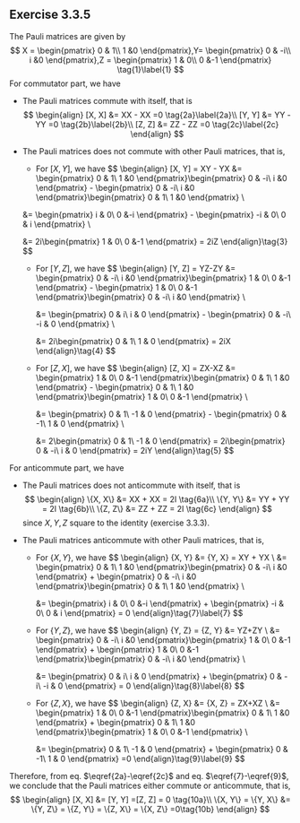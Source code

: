 ## Exercise 3.3.5

The Pauli matrices are given by
$$
X = \begin{pmatrix}
0 & 1\\ 1 &0
\end{pmatrix},Y= \begin{pmatrix}
0 & -i\\ i &0
\end{pmatrix},Z = \begin{pmatrix}
1 & 0\\ 0 &-1
\end{pmatrix} \tag{1}\label{1}
$$
For commutator part, we have

* The Pauli matrices commute with itself, that is
  $$
  \begin{align}
  [X, X] &= XX - XX =0 \tag{2a}\label{2a}\\
  [Y, Y] &= YY - YY =0 \tag{2b}\label{2b}\\
  [Z, Z] &= ZZ - ZZ =0 \tag{2c}\label{2c}
  \end{align}
  $$

* The Pauli matrices does not commute with other Pauli matrices, that is, 

  *  For $[X, Y]$​, we have
    $$
    \begin{align}
    [X, Y] = XY - YX &= \begin{pmatrix}
    0 & 1\\ 1 &0
    \end{pmatrix}\begin{pmatrix}
    0 & -i\\ i &0
    \end{pmatrix} - \begin{pmatrix}
    0 & -i\\ i &0
    \end{pmatrix}\begin{pmatrix}
    0 & 1\\ 1 &0
    \end{pmatrix} \\ 
    
    &= \begin{pmatrix}
    i & 0\\ 0 &-i
    \end{pmatrix} - \begin{pmatrix}
    -i & 0\\ 0 & i
    \end{pmatrix} \\
    
    &= 2i\begin{pmatrix}
    1 & 0\\ 0 &-1
    \end{pmatrix} = 2iZ
    \end{align}\tag{3}
    $$

  * For $[Y, Z]$​, we have
    $$
    \begin{align}
    [Y, Z] = YZ-ZY &= \begin{pmatrix}
    0 & -i\\ i &0
    \end{pmatrix}\begin{pmatrix}
    1 & 0\\ 0 &-1
    \end{pmatrix} - \begin{pmatrix}
    1 & 0\\ 0 &-1
    \end{pmatrix}\begin{pmatrix}
    0 & -i\\ i &0
    \end{pmatrix} \\ 
    
    &= \begin{pmatrix}
    0 & i\\ i & 0
    \end{pmatrix} - \begin{pmatrix}
    0 & -i\\ -i & 0
    \end{pmatrix} \\
    
    &= 2i\begin{pmatrix}
    0 & 1\\ 1 & 0
    \end{pmatrix} = 2iX
    \end{align}\tag{4}
    $$

  * For $[Z, X]$​, we have
    $$
    \begin{align}
    [Z, X] = ZX-XZ &= \begin{pmatrix}
    1 & 0\\ 0 &-1
    \end{pmatrix}\begin{pmatrix}
    0 & 1\\ 1 &0
    \end{pmatrix} - \begin{pmatrix}
    0 & 1\\ 1 &0
    \end{pmatrix}\begin{pmatrix}
    1 & 0\\ 0 &-1
    \end{pmatrix} \\ 
    
    &= \begin{pmatrix}
    0 & 1\\ -1 & 0
    \end{pmatrix} - \begin{pmatrix}
    0 & -1\\ 1 & 0
    \end{pmatrix} \\
    
    &= 2\begin{pmatrix}
    0 & 1\\ -1 & 0
    \end{pmatrix} = 2i\begin{pmatrix}
    0 & -i\\ i & 0
    \end{pmatrix} = 2iY
    \end{align}\tag{5}
    $$

For anticommute part, we have

* The Pauli matrices does not anticommute with itself, that is
  $$
  \begin{align}
  \{X, X\} &= XX + XX = 2I  \tag{6a}\\
  \{Y, Y\} &= YY + YY = 2I \tag{6b}\\
  \{Z, Z\} &= ZZ + ZZ = 2I \tag{6c}
  \end{align}
  $$
  since $X, Y, Z$ square to the identity (exercise 3.3.3). 

* The Pauli matrices  anticommute with other Pauli matrices, that is, 

  * For $\{X, Y\}$​, we have
    $$
    \begin{align}
    \{X, Y\} &= \{Y, X\} = XY + YX \\
    &= \begin{pmatrix}
    0 & 1\\ 1 &0
    \end{pmatrix}\begin{pmatrix}
    0 & -i\\ i &0
    \end{pmatrix} + \begin{pmatrix}
    0 & -i\\ i &0
    \end{pmatrix}\begin{pmatrix}
    0 & 1\\ 1 &0
    \end{pmatrix} \\ 
    
    &= \begin{pmatrix}
    i & 0\\ 0 &-i
    \end{pmatrix} + \begin{pmatrix}
    -i & 0\\ 0 & i
    \end{pmatrix} = 0
    \end{align}\tag{7}\label{7}
    $$

  * For $\{Y, Z\}$​, we have
    $$
    \begin{align}
    \{Y, Z\} =  \{Z, Y\} &= YZ+ZY \\
    &= \begin{pmatrix}
    0 & -i\\ i &0
    \end{pmatrix}\begin{pmatrix}
    1 & 0\\ 0 &-1
    \end{pmatrix} + \begin{pmatrix}
    1 & 0\\ 0 &-1
    \end{pmatrix}\begin{pmatrix}
    0 & -i\\ i &0
    \end{pmatrix} \\ 
    
    &= \begin{pmatrix}
    0 & i\\ i & 0
    \end{pmatrix} + \begin{pmatrix}
    0 & -i\\ -i & 0
    \end{pmatrix} = 0
    \end{align}\tag{8}\label{8}
    $$

  * For $\{Z, X\}$​, we have
    $$
    \begin{align}
    \{Z, X\} &= \{X, Z\} = ZX+XZ \\
    &= \begin{pmatrix}
    1 & 0\\ 0 &-1
    \end{pmatrix}\begin{pmatrix}
    0 & 1\\ 1 &0
    \end{pmatrix} + \begin{pmatrix}
    0 & 1\\ 1 &0
    \end{pmatrix}\begin{pmatrix}
    1 & 0\\ 0 &-1
    \end{pmatrix} \\ 
    
    &= \begin{pmatrix}
    0 & 1\\ -1 & 0
    \end{pmatrix} + \begin{pmatrix}
    0 & -1\\ 1 & 0
    \end{pmatrix} =0 
    \end{align}\tag{9}\label{9}
    $$

Therefore, from eq. $\eqref{2a}-\eqref{2c}$ and eq. $\eqref{7}-\eqref{9}$, we conclude that the Pauli matrices either commute or anticommute, that is, 
$$
\begin{align}
[X, X] &= [Y, Y] =[Z, Z] = 0 \tag{10a}\\
\{X, Y\} = \{Y, X\} &= \{Y, Z\} =  \{Z, Y\} = \{Z, X\} = \{X, Z\} =0\tag{10b}
\end{align}
$$
